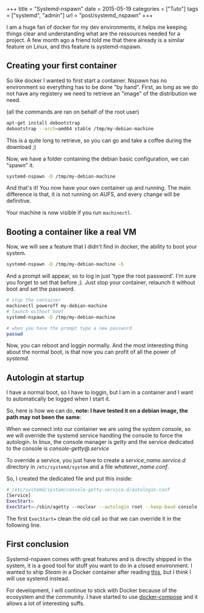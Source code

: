 +++
title = "Systemd-nspawn"
date = 2015-05-19
categories = ["Tuto"]
tags = ["systemd", "admin"]
url = "post/systemd_nspawn"
+++

I am a huge fan of docker for my dev environments, it helps me keeping things
clear and understanding what are the ressources needed for a project.
A few month ago a friend told me that there already is a similar feature on
Linux, and this feature is systemd-nspawn.

## Creating your first container

So like docker I wanted to first start a container. Nspawn has no environment
so everything has to be done "by hand". First, as long as we do not have any
registery we need to retrieve an "image" of the distribution we need.

(all the commands are ran on behalf of the root user)
```bash
apt-get install debootstrap
debootstrap --arch=amd64 stable /tmp/my-debian-machine
```

This is a quite long to retrieve, so you can go and take a coffee during the
download ;)

Now, we have a folder containing the debian basic configuration, we can "spawn"
it.

```bash
systemd-nspawn -D /tmp/my-debian-machine
```

And that's it! You now have your own container up and running.
The main difference is that, it is not running on AUFS, and every change will
be definitive.

Your machine is now visible if you run `machinectl`.

## Booting a container like a real VM

Now, we will see a feature that I didn't find in docker, the ability to boot
your system.

```bash
systemd-nspawn -D /tmp/my-debian-machine -b
```

And a prompt will appear, so to log in just 'type the root password'.
I'm sure you forget to set that before ;). Just stop your container,
relaunch it without boot and set the password.

```bash
# stop the container
machinectl poweroff my-debian-machine
# launch without boot
systemd-nspawn -D /tmp/my-debian-machine

# when you have the prompt type a new password
passwd
```

Now, you can reboot and loggin normally. And the most interesting thing about
the normal boot, is that now you can profit of all the power of *systemd*.

## Autologin at startup

I have a normal boot, so I have to loggin, but I am in a container and I want
to automatically be logged when I start it.

So, here is how we can do,
**note: I have tested it on a debian image, the path may not been the same**:

When we connect into our container we are using the system console, so
we will override the systemd service handling the console to force the
autologin. In linux, the console manager is *getty* and the service dedicated
to the console is *console-getty@.service*

To override a service, you just have to create a *service_name.service.d*
directory in `/etc/systemd/system` and a file *whatever_name.conf*.

So, I created the dedicated file and put this inside:

```bash
# /etc/systemd/system/console-getty.service.d/autologin.conf
[Service]
ExecStart=
ExecStart=-/sbin/agetty --noclear --autologin root --keep-baud console 115200,38400,9600 $TERM

```

The first `ExecStart=` clean the old call so that we can override it in the
following line.

## First conclusion

Systemd-nspawn comes with great features and is directly shipped in the system,
it is a good tool for stuff you want to do in a closed environment.
I wanted to ship *Steam* in a Docker container after reading
[this](http://fabiorehm.com/blog/2014/09/11/running-gui-apps-with-docker/),
but I think I will use systemd instead.

For development, I will continue to stick with Docker because of the
ecosystem and the community. I have started to use
[docker-compose](https://maci0.wordpress.com/2014/05/02/run-any-applications-on-rhel7-containerized-with-3d-acceleration-and-pulseaudio-steam-pidgin-vlc/) and it allows a lot
of interesting suffs.
